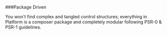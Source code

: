 ###Package Driven

You won't find complex and tangled control structures; everything in Platform is a composer package and completely modular following PSR-0 &amp; PSR-1 guidelines.
